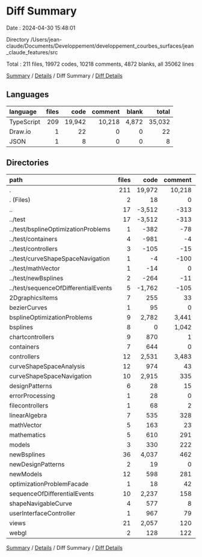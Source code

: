 # Diff Summary

Date : 2024-04-30 15:48:01

Directory /Users/jean-claude/Documents/Developpement/developpement_courbes_surfaces/jean_claude_features/src

Total : 211 files,  19972 codes, 10218 comments, 4872 blanks, all 35062 lines

[Summary](results.md) / [Details](details.md) / Diff Summary / [Diff Details](diff-details.md)

## Languages
| language | files | code | comment | blank | total |
| :--- | ---: | ---: | ---: | ---: | ---: |
| TypeScript | 209 | 19,942 | 10,218 | 4,872 | 35,032 |
| Draw.io | 1 | 22 | 0 | 0 | 22 |
| JSON | 1 | 8 | 0 | 0 | 8 |

## Directories
| path | files | code | comment | blank | total |
| :--- | ---: | ---: | ---: | ---: | ---: |
| . | 211 | 19,972 | 10,218 | 4,872 | 35,062 |
| . (Files) | 2 | 18 | 0 | 2 | 20 |
| .. | 17 | -3,512 | -313 | -428 | -4,253 |
| ../test | 17 | -3,512 | -313 | -428 | -4,253 |
| ../test/bsplineOptimizationProblems | 1 | -382 | -78 | -98 | -558 |
| ../test/containers | 4 | -981 | -4 | -82 | -1,067 |
| ../test/controllers | 3 | -105 | -15 | -11 | -131 |
| ../test/curveShapeSpaceNavigation | 1 | -4 | -100 | -2 | -106 |
| ../test/mathVector | 1 | -14 | 0 | -4 | -18 |
| ../test/newBsplines | 2 | -264 | -11 | -41 | -316 |
| ../test/sequenceOfDifferentialEvents | 5 | -1,762 | -105 | -190 | -2,057 |
| 2DgraphicsItems | 7 | 255 | 33 | 68 | 356 |
| bezierCurves | 1 | 95 | 0 | 11 | 106 |
| bsplineOptimizationProblems | 9 | 2,782 | 3,441 | 800 | 7,023 |
| bsplines | 8 | 0 | 1,042 | 183 | 1,225 |
| chartcontrollers | 9 | 870 | 1 | 146 | 1,017 |
| containers | 7 | 644 | 0 | 84 | 728 |
| controllers | 12 | 2,531 | 3,483 | 663 | 6,677 |
| curveShapeSpaceAnalysis | 12 | 974 | 43 | 195 | 1,212 |
| curveShapeSpaceNavigation | 10 | 2,915 | 335 | 478 | 3,728 |
| designPatterns | 6 | 28 | 15 | 24 | 67 |
| errorProcessing | 1 | 28 | 0 | 8 | 36 |
| filecontrollers | 1 | 68 | 2 | 12 | 82 |
| linearAlgebra | 7 | 535 | 328 | 114 | 977 |
| mathVector | 5 | 163 | 23 | 74 | 260 |
| mathematics | 5 | 610 | 291 | 163 | 1,064 |
| models | 3 | 330 | 222 | 93 | 645 |
| newBsplines | 36 | 4,037 | 462 | 891 | 5,390 |
| newDesignPatterns | 2 | 19 | 0 | 10 | 29 |
| newModels | 12 | 598 | 281 | 228 | 1,107 |
| optimizationProblemFacade | 1 | 18 | 42 | 17 | 77 |
| sequenceOfDifferentialEvents | 10 | 2,237 | 158 | 297 | 2,692 |
| shapeNavigableCurve | 4 | 577 | 8 | 102 | 687 |
| userInterfaceController | 1 | 967 | 79 | 165 | 1,211 |
| views | 21 | 2,057 | 120 | 440 | 2,617 |
| webgl | 2 | 128 | 122 | 32 | 282 |

[Summary](results.md) / [Details](details.md) / Diff Summary / [Diff Details](diff-details.md)